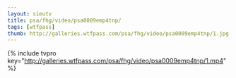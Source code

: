 ```yaml
--- 
layout: sieutv
title: psa/fhg/video/psa0009emp4tnp/
tags: [wtfpass]
thumb: http://galleries.wtfpass.com/psa/fhg/video/psa0009emp4tnp/1.jpg
---
```

{% include tvpro key="http://galleries.wtfpass.com/psa/fhg/video/psa0009emp4tnp/1.mp4" %} 
